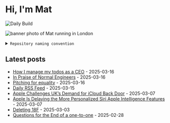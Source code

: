 # Hi, I'm Mat

![Daily Build](https://github.com/mat-0/mat-0/workflows/Daily%20Build/badge.svg)

![banner photo of Mat running in London](https://raw.githubusercontent.com/mat-0/mat-0/master/images/gh-header-image-cropped.jpg)

<details><summary><code>Repository naming convention</code></summary>
  
Repositories, where possible, are lowercase with underscores and follow the naming conventions below. 

  
- For demonstrations or proof of concepts, use the format `demo_name`.
- Boilerplate or templates are named in the format `template_name`.
  - where appropriate these are also published through GitHub pages and will be available at `username.github.io/repo_name`.
- WordPress-related content (mostly plugins) are prefixed with `wp_`.
- Twitter bots are prefixed with `bot_`.
- Standard repositories are named as they are, sometimes this might be a domain name e.g. `thechels.uk`.
</details>

## Latest posts

<!-- blog starts -->
- [How I manage my todos as a CEO](https://thechels.uk/how-i-manage-my-todos-as-a-ceo) - 2025-03-16
- [In Praise of Normal Engineers](https://thechels.uk/in-praise-of-normal-engineers) - 2025-03-16
- [Pitching for equality](https://thechels.uk/pitching-for-equality) - 2025-03-16
- [Daily RSS Feed](https://thechels.uk/daily-rss-feed) - 2025-03-15
- [Apple Challenges UK’s Demand for iCloud Back Door](https://thechels.uk/apple-challenges-uk's-demand-for-icloud-back-door) - 2025-03-07
- [Apple Is Delaying the More Personalized Siri Apple Intelligence Features](https://thechels.uk/apple-is-delaying-the-more-personalized-siri-apple-intelligence-features) - 2025-03-07
- [Deleting 18F](https://thechels.uk/deleting-18f) - 2025-03-03
- [Questions for the End of a one-to-one](https://thechels.uk/questions-for-the-end-of-a-one-to-one) - 2025-02-28
<!-- blog ends -->
